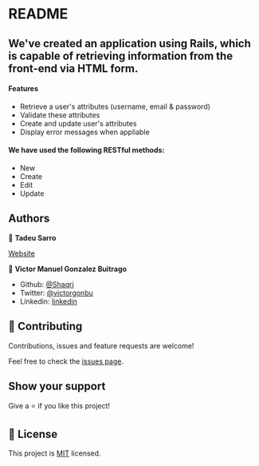 # README
## We've created an application using Rails, which is capable of retrieving information from the front-end via HTML form.

#### Features
- Retrieve a user's attributes (username, email & password)
- Validate these attributes
- Create and update user's attributes
- Display error messages when appliable

#### We have used the following RESTful methods:
- New
- Create
- Edit
- Update

## Authors

👤 **Tadeu Sarro**

[Website](https://tadeuasarro.web.app/)

👤 **Victor Manuel Gonzalez Buitrago**

- Github: [@Shaqri](https://github.com/Shaqri)
- Twitter: [@victorgonbu](https://twitter.com/victorgonbu)
- Linkedin: [linkedin](https://www.linkedin.com/in/victor-manuel-gonzalez-buitrago-8704731a5/)

## 🤝 Contributing

Contributions, issues and feature requests are welcome!

Feel free to check the [issues page](issues/).

## Show your support

Give a ⭐️ if you like this project!

## 📝 License

This project is [MIT](lic.url) licensed.
